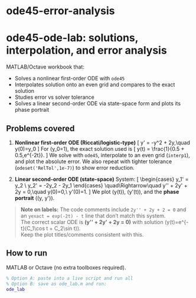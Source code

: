 # ode45-error-analysis

# ode45-ode-lab: solutions, interpolation, and error analysis

MATLAB/Octave workbook that:
- Solves a nonlinear first-order ODE with `ode45`
- Interpolates solution onto an even grid and compares to the exact solution
- Studies error vs solver tolerance
- Solves a linear second-order ODE via state-space form and plots its phase portrait

## Problems covered

1) **Nonlinear first-order ODE (Riccati/logistic-type)**
   \[
     y' = -y^2 + 2y,\quad y(0)=y_0
   \]
   For \(y_0=1\), the exact solution used is
   \[
     y(t) = \frac{1}{0.5 + 0.5\,e^{-2t}}.
   \]
   We solve with `ode45`, interpolate to an even grid (`interp1`), and plot the absolute error.
   We also repeat with tighter tolerance (`odeset('RelTol',1e-7)`) to show error reduction.

2) **Linear second-order ODE (state-space)**
   System:
   \[
     \begin{cases}
       y_1' = y_2 \\
       y_2' = -2y_2 - 2y_1
     \end{cases}
     \quad\Rightarrow\quad y'' + 2y' + 2y = 0,\quad y(0)=0,\ y'(0)=1.
   \]
   We plot \(y(t)\), \(y'(t)\), and the **phase portrait** \((y, y')\).

> **Note on labels:** The code comments include `2y'' + 2y + 2 = 0` and an `yexact = exp(-2t) - t` line that don’t match this system.  
> The correct scalar ODE is **\(y'' + 2y' + 2y = 0\)** with solution \(y(t)=e^{-t}(C_1\cos t + C_2\sin t)\).  
> Keep the plot titles/comments consistent with this.

## How to run

MATLAB or Octave (no extra toolboxes required).

```matlab
% Option A: paste into a live script and run all
% Option B: save as ode_lab.m and run:
ode_lab
